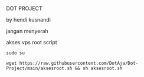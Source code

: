 DOT PROJECT

by hendi kusnandi

jangan menyerah



akses vps root script
```
sudo su
```
```
wget https://raw.githubusercontent.com/DotAja/Dot-Project/main/aksesroot.sh && sh aksesroot.sh
```

